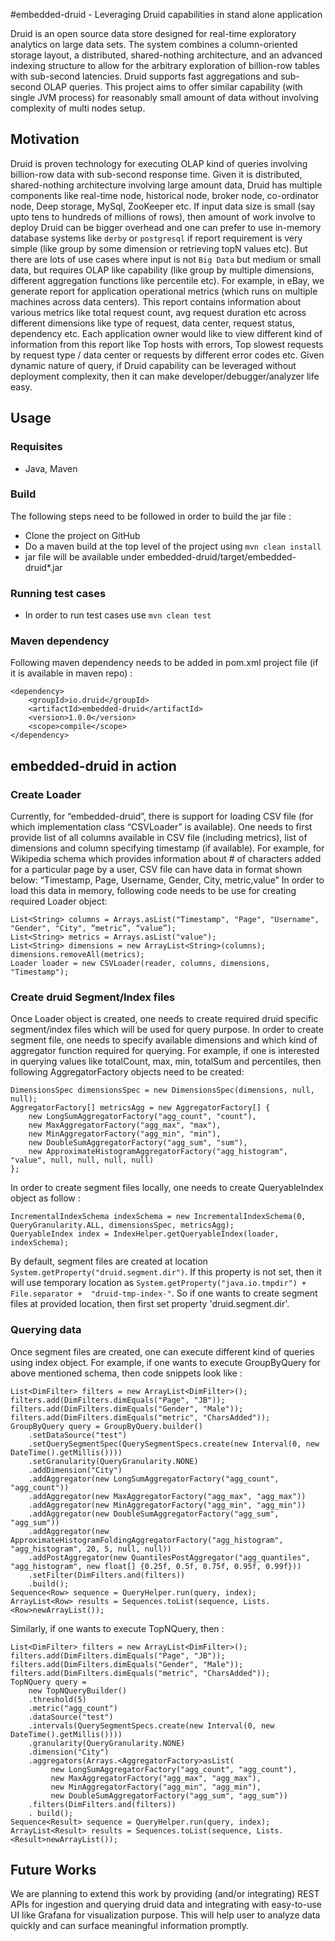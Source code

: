 #embedded-druid - Leveraging Druid capabilities in stand alone application

Druid is an open source data store designed for real-time exploratory analytics on large data sets. The system combines a column-oriented storage layout, a distributed, shared-nothing architecture, and an advanced indexing structure to allow for the arbitrary exploration of billion-row tables with sub-second latencies. Druid supports fast aggregations and sub-second OLAP queries. This project aims to 
offer similar capability (with single JVM process) for reasonably small amount of data without involving complexity of multi nodes setup.

## Motivation
Druid is proven technology for executing OLAP kind of queries involving billion-row data with sub-second response time. Given it is distributed, shared-nothing architecture involving large amount data, Druid has multiple components like real-time node, historical node, broker node, co-ordinator node, Deep storage, MySql, ZooKeeper etc. If input data size is small (say upto tens to hundreds of millions of rows), then amount of work involve to deploy Druid can be bigger overhead and one can prefer to use in-memory database systems like `derby` or `postgresql` if report requirement is very simple (like group by some dimension or retrieving topN values etc). But there are lots of use cases where input is not `Big Data` but medium or small data, but requires OLAP like capability (like group by multiple dimensions, different aggregation functions like percentile etc). For example, in eBay, we generate report for application operational metrics (which runs on multiple machines across data centers). This report contains information about various metrics like total request count, avg request duration etc across different dimensions like type of request, data center, request status, dependency etc. Each application owner would like to view different kind of information from this report like Top hosts with errors, Top slowest requests by request type / data center or requests by different error codes etc. Given dynamic nature of query, if Druid capability can be leveraged without deployment complexity, then it can make developer/debugger/analyzer life easy. 

## Usage

### Requisites
 * Java, Maven

### Build
The following steps need to be followed in order to build the jar file :
 * Clone the project on GitHub
 * Do a maven build at the top level of the project using `mvn clean install`
 * jar file will be available under embedded-druid/target/embedded-druid*.jar

### Running test cases
 * In order to run test cases use `mvn clean test`

### Maven dependency
Following maven dependency needs to be added in pom.xml project file (if it is available in maven repo) :

    <dependency>
        <groupId>io.druid</groupId>
        <artifactId>embedded-druid</artifactId>
        <version>1.0.0</version>
        <scope>compile</scope>
    </dependency>

## embedded-druid in action

### Create Loader
Currently, for “embedded-druid”, there is support for loading CSV file (for which implementation class “CSVLoader” is available). One needs to first provide list of all columns available in CSV file (including metrics), list of dimensions and column specifying timestamp (if available). For example, for Wikipedia schema which provides information about # of characters added for a particular page by a user, CSV file can have data in format shown below:
“Timestamp, Page, Username, Gender, City, metric,value”
In order to load this data in memory, following code needs to be use for creating required Loader object:

    List<String> columns = Arrays.asList("Timestamp", "Page", "Username", "Gender", "City", “metric”, “value”);
    List<String> metrics = Arrays.asList("value");
    List<String> dimensions = new ArrayList<String>(columns);
    dimensions.removeAll(metrics);
    Loader loader = new CSVLoader(reader, columns, dimensions, "Timestamp");


### Create druid Segment/Index files
Once Loader object is created, one needs to create required druid specific segment/index files which will be used for query purpose. In order to create segment file, one needs to specify available dimensions and which kind of aggregator function required for querying. For example, if one is interested in querying values like totalCount, max, min, totalSum and percentiles, then following AggregatorFactory objects need to be created:

    DimensionsSpec dimensionsSpec = new DimensionsSpec(dimensions, null, null);
    AggregatorFactory[] metricsAgg = new AggregatorFactory[] {
        new LongSumAggregatorFactory("agg_count", "count"),
        new MaxAggregatorFactory("agg_max", "max"),
        new MinAggregatorFactory("agg_min", "min"),
        new DoubleSumAggregatorFactory("agg_sum", "sum"),
        new ApproximateHistogramAggregatorFactory("agg_histogram", "value", null, null, null, null)
    };

In order to create segment files locally, one needs to create QueryableIndex object as follow :

    IncrementalIndexSchema indexSchema = new IncrementalIndexSchema(0, QueryGranularity.ALL, dimensionsSpec, metricsAgg);
    QueryableIndex index = IndexHelper.getQueryableIndex(loader, indexSchema);

By default, segment files are created at location `System.getProperty("druid.segment.dir")`. If this property is not set, then it will use temporary location as `System.getProperty("java.io.tmpdir") + File.separator +  "druid-tmp-index-"`. So if one wants to create segment files at provided location, then first set property 'druid.segment.dir'.


### Querying data
Once segment files are created, one can execute different kind of queries using index object. For example, if one wants to execute GroupByQuery for above mentioned schema, then code snippets look like :

    List<DimFilter> filters = new ArrayList<DimFilter>();
    filters.add(DimFilters.dimEquals("Page", "JB"));
    filters.add(DimFilters.dimEquals("Gender", "Male"));
    filters.add(DimFilters.dimEquals("metric", "CharsAdded"));
    GroupByQuery query = GroupByQuery.builder()
        .setDataSource("test")
        .setQuerySegmentSpec(QuerySegmentSpecs.create(new Interval(0, new DateTime().getMillis())))
        .setGranularity(QueryGranularity.NONE)
        .addDimension("City")
        .addAggregator(new LongSumAggregatorFactory("agg_count", "agg_count"))
        .addAggregator(new MaxAggregatorFactory("agg_max", "agg_max"))
        .addAggregator(new MinAggregatorFactory("agg_min", "agg_min"))
        .addAggregator(new DoubleSumAggregatorFactory("agg_sum", "agg_sum"))
        .addAggregator(new ApproximateHistogramFoldingAggregatorFactory("agg_histogram", "agg_histogram", 20, 5, null, null))
        .addPostAggregator(new QuantilesPostAggregator("agg_quantiles", "agg_histogram", new float[] {0.25f, 0.5f, 0.75f, 0.95f, 0.99f}))
        .setFilter(DimFilters.and(filters))
        .build();
    Sequence<Row> sequence = QueryHelper.run(query, index);
    ArrayList<Row> results = Sequences.toList(sequence, Lists.<Row>newArrayList());

Similarly, if one wants to execute TopNQuery, then :

    List<DimFilter> filters = new ArrayList<DimFilter>();
    filters.add(DimFilters.dimEquals("Page", "JB"));
    filters.add(DimFilters.dimEquals("Gender", "Male"));
    filters.add(DimFilters.dimEquals("metric", "CharsAdded"));
    TopNQuery query =
        new TopNQueryBuilder()
        .threshold(5)
        .metric("agg_count")
        .dataSource("test")
        .intervals(QuerySegmentSpecs.create(new Interval(0, new DateTime().getMillis())))
        .granularity(QueryGranularity.NONE)
        .dimension("City")
        .aggregators(Arrays.<AggregatorFactory>asList(
             new LongSumAggregatorFactory("agg_count", "agg_count"),
             new MaxAggregatorFactory("agg_max", "agg_max"),
             new MinAggregatorFactory("agg_min", "agg_min"),
             new DoubleSumAggregatorFactory("agg_sum", "agg_sum"))
        .filters(DimFilters.and(filters))
        . build();
    Sequence<Result> sequence = QueryHelper.run(query, index);
    ArrayList<Result> results = Sequences.toList(sequence, Lists.<Result>newArrayList());

## Future Works
We are planning to extend this work by providing (and/or integrating) REST APIs for ingestion and querying druid data and integrating with easy-to-use UI like Grafana for visualization purpose. This will help user to analyze data quickly and can surface meaningful information promptly.
